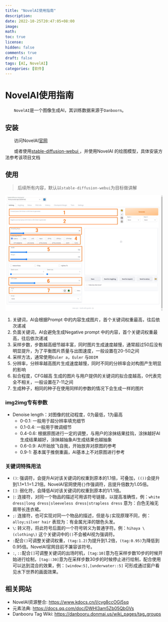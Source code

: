 ```yaml
---
title: "NovelAI使用指南"
description:
date: 2022-10-25T20:47:05+08:00
image:
math:
toc: true
license:
hidden: false
comments: true
draft: false
tags: [AI, NovelAI]
categories: [软件]
---
```


# NovelAI使用指南
　　`NovelAI`是一个图像生成AI，其训练数据来源于`Danboorn`。

## 安装
　　访问NovelAI[官网](https://novelai.net/)

　　或者使用[stable-diffusion-webui
](https://github.com/AUTOMATIC1111/stable-diffusion-webui)，并使用NovelAI 的绘图模型，具体安装方法参考该项目文档

## 使用
> 后续所有内容，默认以`stable-diffusion-webui`为目标做讲解

![stable-diffusion-webui界面](01.jpg)

1. 关键词，AI会根据Prompt 中的内容生成图片，首个关键词权重最高，往后依次递减
2. 负面关键词，AI会避免生成Negative prompt 中的内容，首个关键词权重最高，往后依次递减
3. 采样步数，步数越高细节越丰富，同时图片生成速度越慢，通常超过50后没有明显提升，为了平衡图片质量与出图速度，一般设置在20-50之间
4. 采样方法，通常使用`Euler a`，`Euler` 与`DDIM`
5. 分辨率，分辨率越高图片生成速度越慢，同时不同的分辨率会对构图产生明显的影响
6. 拟合程度，CFG越高 生成的图片与用户提供的关键词的拟合度越高，0代表完全不相关，一般设置在7-11之间
7. 生成种子，相同的种子在使用同样的参数的情况下会生成一样的图片

### img2img专有参数

- Denoise length：对图像的扰动程度，0为最低，1为最高
  - 0-0.1: 一般用于超分辨率填充细节
  - 0.1-0.4: 一般用于微调细节
  - 0.4-0.6: 根据原图进行一定的调整，与用户的涂抹结果挂钩，涂抹越好AI生成结果越好，涂抹越抽象AI生成结果也越抽象
  - 0.6-0.9: AI开始放飞自我，开始放弃对原图的参考
  - 0.9-1: 基本属于推倒重画，AI基本上不对原图进行参考

### 关键词特殊用法
- `()`: 强调符，会提升AI对该关键词的权重到原本的1.1倍，可叠加，`(())`会提升到1.1*1.1=1.21倍。NovelAI官网使用`{}`作强调符，且提升倍数为1.05倍。
- `[]`: 弱化符，会降低AI对该关键词的权重到原本的1/1.1倍。
- `|`: 连接符，对同一个物品的描述可用该符号链接，以提高准确性，例：`white dress|long dress|sleeveless dress|strapless dress` 意为：白色无袖无肩带长连衣裙。
- `;`: 连接符，也可实现对同一个物品的描述，但是与`|`实现原理不同，例：`alloy;silver hair` 表现为：有金属光泽的银色头发。
- `\`: 转义符，将此符号后面的一个符号转义为普通字符。例：`hihaya \(clothing\)` 这个关键词中的`()`不会被AI视为强调符。
- `:`配合`()`可调整关键词权重，`(tag:1.2)`为提升到1.2倍，`(tag:0.95)`为降低到0.95倍。NovelAI官网目前不兼容该符号。
- `:`, `::`配合`[]`可调整关键词的出场时机，`[tag:10]`意为在采样步数10步的时候开始进行绘制，`[tag::30]`意为在采样步数30步的时候停止进行绘制，配合使用可以达到混合的效果，例：`[window:5],[underwater::5]` 可形成通过窗户看见水下世界的画面效果。

## 相关网站
- NovelAI资源整合: https://www.kdocs.cn/l/cvg8ccOGj5sq
- 元素法典: https://docs.qq.com/doc/DWHl3am5Zb05QbGVs
- Danbooru Tag Wiki: https://danbooru.donmai.us/wiki_pages/tag_groups
